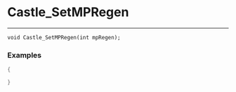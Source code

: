 # Castle_SetMPRegen
---
```
void Castle_SetMPRegen(int mpRegen);
```

### Examples
```cpp - C++
{

}
```
